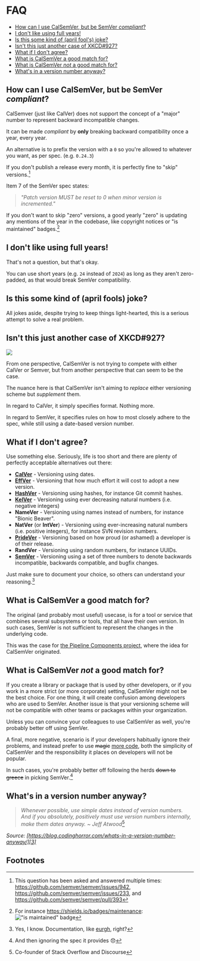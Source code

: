 # FAQ

<!-- toc -->

- [How can I use CalSemVer, but be SemVer _compliant_?](#how-can-i-use-calsemver-but-be-semver-_compliant_)
- [I don't like using full years!](#i-dont-like-using-full-years)
- [Is this some kind of (april fool's) joke?](#is-this-some-kind-of-april-fools-joke)
- [Isn't this just another case of XKCD#927?](#isnt-this-just-another-case-of-xkcd%23927)
- [What if I don't agree?](#what-if-i-dont-agree)
- [What is CalSemVer a good match for?](#what-is-calsemver-a-good-match-for)
- [What is CalSemVer _not_ a good match for?](#what-is-calsemver-_not_-a-good-match-for)
- [What's in a version number anyway?](#whats-in-a-version-number-anyway)

<!-- tocstop -->

## How can I use CalSemVer, but be SemVer _compliant_?

CalSemver (just like CalVer) does not support the concept of a "major" number to represent backward incompatible changes.

It can be made _compliant_ by **only** breaking backward compatibility once a year, every year.

An alternative is to prefix the version with a `0` so you're allowed to whatever you want, as per spec. (e.g. `0.24.3`)

If you don't publish a release every month, it is perfectly fine to "skip" versions.[^1]

Item 7 of the SemVer spec states:

> _"Patch version MUST be reset to 0 when minor version is incremented."_

If you don't want to skip "zero" versions, a good yearly "zero" is updating any mentions of the year in the codebase, like copyright notices or "is maintained" badges.[^2]

## I don't like using full years!

That's not a question, but that's okay.

You can use short years (e.g. `24` instead of `2024`) as long as they aren't zero-padded, as that would break SemVer compatibility.

## Is this some kind of (april fools) joke?

All jokes aside, despite trying to keep things light-hearted, this is a serious attempt to solve a real problem.

## Isn't this just another case of XKCD#927?

[![](https://imgs.xkcd.com/comics/standards.png)][1]

From one perspective, CalSemVer is not trying to compete with either CalVer or Semver, but from another perspective that can seem to be the case.

The nuance here is that CalSemVer isn't aiming to _replace_ either versioning scheme but _supplement_ them.

In regard to CalVer, it simply specifies format. Nothing more.

In regard to SemVer, it specifies rules on how to most closely adhere to the spec, while still using a date-based version number.

## What if I don't agree?

Use something else. Seriously, life is too short and there are plenty of perfectly acceptable alternatives out there:

- [**CalVer**][4] - Versioning using dates.
- [**EffVer**][5] - Versioning that how much effort it will cost to adopt a new version.
- [**HashVer**][6] - Versioning using hashes, for instance Git commit hashes.
- [**KelVer**][7] - Versioning using ever decreasing natural numbers (i.e. negative integers)
- **NameVer** - Versioning using names instead of numbers, for instance "Bionic Beaver".
- **NatVer** (or **IntVer**) - Versioning using ever-increasing natural numbers (i.e. positive integers), for instance SVN revision numbers.
- [**PrideVer**][8] - Versioning based on how proud (or ashamed) a developer is of their release.
- **RandVer** - Versioning using random numbers, for instance UUIDs.
- [**SemVer**][9] - Versioning using a set of three numbers to denote backwards incompatible, backwards compatible, and bugfix  changes.

Just make sure to document your choice, so others can understand your reasoning.[^3]

## What is CalSemVer a good match for?

The original (and probably most useful) usecase, is for a tool or service that combines several subsystems or tools, that all have their own version. 
In such cases, SemVer is not sufficient to represent the changes in the underlying code.

This was the case for [the Pipeline Components project](https://pipeline-components.dev/), where the idea for CalSemVer originated.

## What is CalSemVer _not_ a good match for?

If you create a library or package that is used by other developers,  or if you work in a  more strict (or more corporate) setting, CalSemVer might not be the best choice. 
For one thing, it will create confusion among developers who are used to SemVer.
Another issue is that your versioning scheme will not be compatible with other teams or packages within your organization.

Unless you can convince your colleagues to use CalSemVer as well, you're probably better off using SemVer.

A final, more negative, scenario is if your developers habitually ignore their problems, and instead prefer to use <del>magic</del> <ins>more code</ins>, both the simplicity of CalSemVer and the responsibility it places on developers will not be popular.

In such cases, you're probably better off following the herds ~~down to greece~~ in picking SemVer.[^4]

## What's in a version number anyway?

> _Whenever possible, use simple dates instead of version numbers. And if you absolutely, positively *must* use version numbers internally, make them dates anyway. ~ Jeff Atwood_[^5]

_Source: [https://blog.codinghorror.com/whats-in-a-version-number-anyway/][3]_

## Footnotes

[^1]: This question has been asked and answered multiple times: <a href="https://github.com/semver/semver/issues/942">https://github.com/semver/semver/issues/942</a>, <a href="https://github.com/semver/semver/issues/233">https://github.com/semver/semver/issues/233</a>, and <a href="https://github.com/semver/semver/pull/393">https://github.com/semver/semver/pull/393</a>
[^2]: For instance https://shields.io/badges/maintenance: !["is maintained" badge](https://img.shields.io/maintenance/yes/2025)
[^3]: Yes, I know. Documentation, like [eurgh][2], right?
[^4]: And then ignoring the spec it provides 😞
[^5]: Co-founder of Stack Overflow and Discourse

[1]: https://www.explainxkcd.com/wiki/index.php/927:_Standards
[2]: https://en.wiktionary.org/wiki/#English
[3]: https://blog.codinghorror.com/whats-in-a-version-number-anyway/
[4]: https://calver.org/
[5]: https://jacobtomlinson.dev/effver/
[6]: https://miniscruff.github.io/hashver/
[7]: https://rybl.net/software-engineering/2022/06/08/kelvin-versioning.html
[8]: https://mastodon.online/@nikitonsky/113691789641950263
[9]: https://semver.org/

